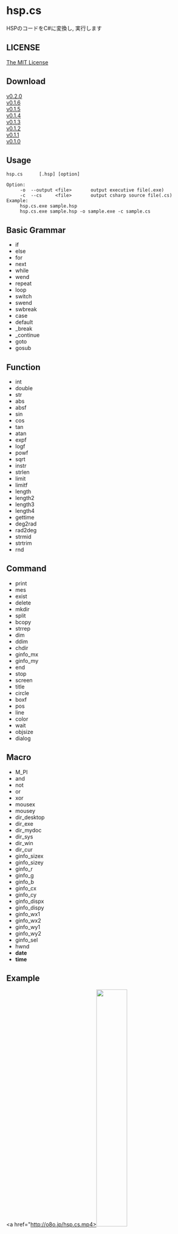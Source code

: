 # hsp.cs
HSPのコードをC#に変換し, 実行します  

## LICENSE
[The MIT License](https://github.com/kkrnt/hsp.cs/blob/master/LICENSE)

## Download
[v0.2.0](https://github.com/kkrnt/hsp.cs/releases/tag/v0.2.0)  
[v0.1.6](https://github.com/kkrnt/hsp.cs/releases/tag/v0.1.6)  
[v0.1.5](https://github.com/kkrnt/hsp.cs/releases/tag/v0.1.5)  
[v0.1.4](https://github.com/kkrnt/hsp.cs/releases/tag/v0.1.4)  
[v0.1.3](https://github.com/kkrnt/hsp.cs/releases/tag/v0.1.3)  
[v0.1.2](https://github.com/kkrnt/hsp.cs/releases/tag/v0.1.2)  
[v0.1.1](https://github.com/kkrnt/hsp.cs/releases/tag/v0.1.1)  
[v0.1.0](https://github.com/kkrnt/hsp.cs/releases/tag/v0.1.0)  

## Usage
```
hsp.cs      [.hsp] [option]

Option:
     -o  --output <file>       output executive file(.exe)
     -c  --cs     <file>       output csharp source file(.cs)
Example:
     hsp.cs.exe sample.hsp
     hsp.cs.exe sample.hsp -o sample.exe -c sample.cs
```

## Basic Grammar
- if
- else
- for
- next
- while
- wend
- repeat
- loop
- switch
- swend
- swbreak
- case
- default
- _break
- _continue
- goto
- gosub

## Function
- int
- double
- str
- abs
- absf
- sin
- cos
- tan
- atan
- expf
- logf
- powf
- sqrt
- instr
- strlen
- limit
- limitf
- length
- length2
- length3
- length4
- gettime
- deg2rad
- rad2deg
- strmid
- strtrim
- rnd

## Command
- print
- mes
- exist
- delete
- mkdir
- split
- bcopy
- strrep
- dim
- ddim
- chdir
- ginfo_mx
- ginfo_my
- end
- stop
- screen
- title
- circle
- boxf
- pos
- line
- color
- wait
- objsize
- dialog

## Macro
- M_PI
- and
- not
- or
- xor
- mousex
- mousey
- dir_desktop
- dir_exe
- dir_mydoc
- dir_sys
- dir_win
- dir_cur
- ginfo_sizex
- ginfo_sizey
- ginfo_r
- ginfo_g
- ginfo_b
- ginfo_cx
- ginfo_cy
- ginfo_dispx
- ginfo_dispy
- ginfo_wx1
- ginfo_wx2
- ginfo_wy1
- ginfo_wy2
- ginfo_sel
- hwnd
- __date__
- __time__

## Example
<a href="http://o8o.jp/hsp.cs.mp4><img src="hsp.cs.png" width="40%"></a>  
```
hsp.cs.exe sample.hsp

<HSP Code>
screen 0, 640, 480

blockx = 160
blocky = 80
dim block, ginfo_sizex/blockx, ginfo_sizey/blocky/3
for i, 0, ginfo_sizex/blockx, 1
        for j, 0, ginfo_sizey/blocky/3, 1
                block(i, j) = 1
        next
next

ballx = 400
bally = 400

incx = 10
incy = 10

barx = 0
bary = 400
barinc = 25

*main
        color 255, 255, 255
        boxf

        color 0, 0, 0
        for i, 0, ginfo_sizex/blockx, 1
                for j, 0, ginfo_sizey/blocky/3, 1
                        if(block(i, j) == 1){
                                boxf i*blockx+1, j*blocky+1, (i+1)*blockx-2, (j+1)*blocky-2
                        }
                next
        next

        color 255, 0, 0
        circle ballx, bally, ballx + 20, bally + 20

        ballx += incx
        bally += incy

        color 0, 0, 255
        boxf barx, bary, barx + 100, bary + 20

        getkey right, 37
        getkey left, 39
        if(left == 1){
                barx += barinc
        }
        if(right == 1){
                barx -= barinc
        }

        if(ballx + 20 > ginfo_sizex || ballx < 20){
                incx *= -1
        }
        if(bally + 20 > ginfo_sizey || bally < 20){
                incy *= -1
        }

        x = int(ballx / blockx)
        y = int(bally / blocky)
        if(x >= 0 && y >= 0 && x < ginfo_sizex/blockx && y < ginfo_sizey/blocky/3){
                block(x, y) = 0
        }

        if(ballx > barx && ballx < barx + 100 && bally > bary && bally < bary + 20){
                incy *= -1
        }

        count = 0
        for i, 0, ginfo_sizex/blockx, 1
                for j, 0, ginfo_sizey/blocky/3, 1
                        if(block(i, j) == 1){
                                count++
                        }
                next
        next
        if(count == 0){
                dialog "end"
                end
        }

        wait 2
goto *main

========================
```
```cs
<C# Code>
using System;
using System.Drawing;
using System.Windows.Forms;
using System.Runtime.InteropServices;
using System.Threading;
public class Program
{
    public static Form form0 = new Form();
    public static Form CurrentScreenID = form0;
    public static Program program = new Program();
    [DllImport("user32.dll")]
    private static extern ushort GetAsyncKeyState(int vKey);

    public static void Main()
    {
        program.initScreen(form0);
        Application.Run(form0);
    }

    public void initScreen(Form form)
    {
        form.ClientSize = new Size(640, 480);
        form.Text = "hsp.cs";
        form.BackColor = Color.FromArgb(255, 255, 255);
        form.MaximizeBox = false;
        form.FormBorderStyle = FormBorderStyle.FixedSingle;
        form.Paint += paint;
    }

    public void screen(Form form, int width, int height)
    {
        form.ClientSize = new Size(width, height);
    }

    public void paint(object sender, PaintEventArgs e)
    {
        var FontSize = 14;
        var CurrentPosX = 0;
        var CurrentPosY = 0;
        Graphics g = e.Graphics;
        Brush brush = new SolidBrush(Color.FromArgb(0, 0, 0));
        Pen pen = new Pen(Color.FromArgb(0, 0, 0));
        Font font = new Font("MS ゴシック", FontSize);
        try
        {
            program.screen(form0, 640, 480);

            dynamic blockx = 160;
            dynamic blocky = 80;
            dynamic block = new dynamic[CurrentScreenID.Width / blockx, CurrentScreenID.Height / blocky / 3];
            for (var i = 0; i != CurrentScreenID.Width / blockx; i += 1)
            {
                for (var j = 0; j != CurrentScreenID.Height / blocky / 3; j += 1)
                {
                    block[i, j] = 1;
                }
            }

            dynamic ballx = 400;
            dynamic bally = 400;

            dynamic incx = 10;
            dynamic incy = 10;

            dynamic barx = 0;
            dynamic bary = 400;
            dynamic barinc = 25;

        main:
            brush = new SolidBrush(Color.FromArgb(255, 255, 255));
            pen = new Pen(Color.FromArgb(255, 255, 255));
            g.FillRectangle(brush, 0, 0, CurrentScreenID.Width, CurrentScreenID.Height);

            brush = new SolidBrush(Color.FromArgb(0, 0, 0));
            pen = new Pen(Color.FromArgb(0, 0, 0));
            for (var i = 0; i != CurrentScreenID.Width / blockx; i += 1)
            {
                for (var j = 0; j != CurrentScreenID.Height / blocky / 3; j += 1)
                {
                    if ((block[i, j] == 1))
                    {
                        g.FillRectangle(brush, i * blockx + 1, j * blocky + 1, (i + 1) * blockx - 2 - i * blockx + 1, (j + 1) * blocky - 2 - j * blocky + 1);
                    }
                }
            }

            brush = new SolidBrush(Color.FromArgb(255, 0, 0));
            pen = new Pen(Color.FromArgb(255, 0, 0));
            g.FillEllipse(brush, ballx, bally, ballx + 20 - ballx, bally + 20 - bally);

            ballx += incx;
            bally += incy;

            brush = new SolidBrush(Color.FromArgb(0, 0, 255));
            pen = new Pen(Color.FromArgb(0, 0, 255));
            g.FillRectangle(brush, barx, bary, barx + 100 - barx, bary + 20 - bary);

            dynamic right = GetAsyncKeyState(37) >> 15;
            dynamic left = GetAsyncKeyState(39) >> 15;
            if ((left == 1))
            {
                barx += barinc;
            }
            if ((right == 1))
            {
                barx -= barinc;
            }

            if ((ballx + 20 > CurrentScreenID.Width || ballx < 20))
            {
                incx *= -1;
            }
            if ((bally + 20 > CurrentScreenID.Height || bally < 20))
            {
                incy *= -1;
            }

            dynamic x = (int)(ballx / blockx);
            dynamic y = (int)(bally / blocky);
            if ((x >= 0 && y >= 0 && x < CurrentScreenID.Width / blockx && y < CurrentScreenID.Height / blocky / 3))
            {
                block[x, y] = 0;
            }

            if ((ballx > barx && ballx < barx + 100 && bally > bary && bally < bary + 20))
            {
                incy *= -1;
            }

            dynamic count = 0;
            for (var i = 0; i != CurrentScreenID.Width / blockx; i += 1)
            {
                for (var j = 0; j != CurrentScreenID.Height / blocky / 3; j += 1)
                {
                    if ((block[i, j] == 1))
                    {
                        count++;
                    }
                }
            }
            if ((count == 0))
            {
                MessageBox.Show("end", "", MessageBoxButtons.OK, MessageBoxIcon.Information);
                Application.Exit();
            }

            Thread.Sleep(2 * 10);
            Application.DoEvents();
            goto main;
        }
        catch (Exception)
        {
        }
    }


}
```
```
========================

構文エラーなし

========================

<意味エラー>
(38,13): warning CS0219: The variable 'CurrentPosX' is assigned but its value is never used
(39,13): warning CS0219: The variable 'CurrentPosY' is assigned but its value is never used

========================

<実行結果>

========================
```